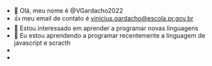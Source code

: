 - 👋 Olá, meu nome é @VGardacho2022
- :+1: meu email de contato é vinicius.gardacho@escola.pr.gov.br
- 👀 Estou interessado em aprender a programar novas linguagens
- 🌱 Eu estou aprendendo a programar recentemente a linguagem de javascript e scracth
-
- 
<!---
VGardacho2022/VGardacho2022 is a ✨ special ✨ repository because its `README.md` (this file) appears on your GitHub profile.
You can click the Preview link to take a look at your changes.
--->

